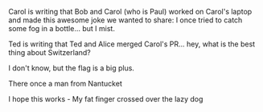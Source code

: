 Carol is writing that Bob and Carol (who is Paul) worked on Carol's laptop and made this awesome joke we wanted to share:
I once tried to catch some fog in a bottle... but I mist.

Ted is writing that Ted and Alice merged Carol's PR... hey, what is the best thing about Switzerland? 

I don't know, but the flag is a big plus. 


There once a man from Nantucket

I hope this works - My fat finger crossed over the lazy dog

